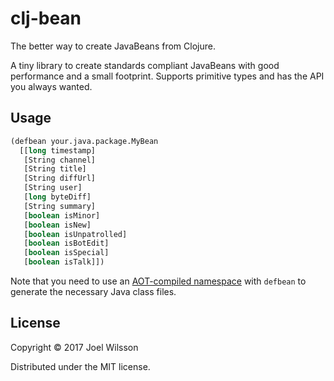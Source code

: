 # clj-bean

The better way to create JavaBeans from Clojure.

A tiny library to create standards compliant JavaBeans with good performance
and a small footprint. Supports primitive types and has the API you always
wanted.

## Usage

```clojure
(defbean your.java.package.MyBean
  [[long timestamp]
   [String channel]
   [String title]
   [String diffUrl]
   [String user]
   [long byteDiff]
   [String summary]
   [boolean isMinor]
   [boolean isNew]
   [boolean isUnpatrolled]
   [boolean isBotEdit]
   [boolean isSpecial]
   [boolean isTalk]])
```

Note that you need to use an [AOT-compiled namespace](https://clojure.org/reference/compilation)
with `defbean` to generate the necessary Java class files.

## License

Copyright © 2017 Joel Wilsson

Distributed under the MIT license.
